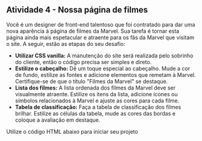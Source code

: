 ## Atividade 4 - Nossa página de filmes

Você é um designer de front-end talentoso que foi contratado para dar uma nova aparência à página de filmes da Marvel. Sua tarefa é tornar esta página ainda mais espetacular e atraente para os fãs da Marvel que visitam o site. A seguir, estão as etapas do seu desafio:

- **Utilizar CSS vanilla:** A  manutenção do site será realizada pelo sobrinho do cliente, então o código precisa ser simples e direto.
- **Estilize o cabeçalho:** Dê um toque especial ao cabeçalho. Mude a cor de fundo, estilize as fontes e adicione elementos que remetam à Marvel. Certifique-se de que o título "Filmes da Marvel" se destaque.
- **Lista dos filmes:** A lista ordenada dos filmes da Marvel deve ser visualmente atraente. Estilize os itens da lista, adicione ícones ou símbolos relacionados à Marvel e ajuste as cores para cada filme.
- **Tabela de classificação:** Faça a tabela de classificação dos filmes brilhar. Estilize as células da tabela, mude as cores das bordas e coloque a avaliação em destaque.

Utilize o código HTML abaixo para iniciar seu projeto
